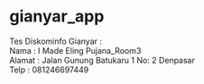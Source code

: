 # gianyar_app
Tes Diskominfo Gianyar : <br>
Nama   : I Made Eling Pujana_Room3 <br>
Alamat : Jalan Gunung Batukaru 1 No: 2 Denpasar <br>
Telp   : 081246697449 <br>
